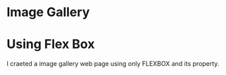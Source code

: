 # Image Gallery
# Using Flex Box
  I craeted a image gallery web page using only FLEXBOX and its property.
